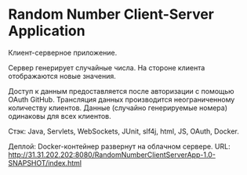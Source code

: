 # Random Number Client-Server Application
Клиент-серверное приложение.

Сервер генерирует случайные числа. 
На стороне клиента отображаются новые значения.

Доступ к данным предоставляется после авторизации с помощью OAuth GitHub.
Трансляция данных производится неограниченному количеству клиентов.
Данные (случайно генерируемые номера) одинаковы для всех клиентов.

Стэк:
Java, Servlets, WebSockets, JUnit, slf4j, html, JS, OAuth, Docker.

Деплой:
Docker-контейнер развернут на облачном сервере.
URL: http://31.31.202.202:8080/RandomNumberClientServerApp-1.0-SNAPSHOT/index.html
